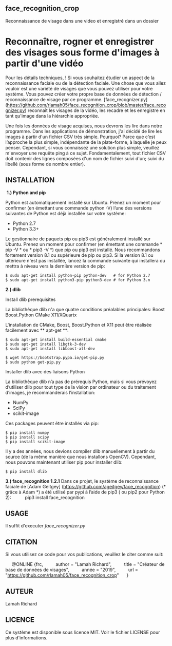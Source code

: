 ## face_recognition_crop
Reconnaissance de visage dans une video et enregistré dans un dossier
# Reconnaître, rogner et enregistrer des visages sous forme d'images à partir d'une vidéo

Pour les détails techniques, !
Si vous souhaitez étudier un 
aspect de la reconnaissance faciale ou de la détection faciale. Une chose que vous allez vouloir est 
une variété de visages que vous pouvez utiliser pour votre système. Vous pouvez créer votre propre base 
de données de détection / reconnaissance de visage par ce programme. [face_recognizer.py] 
(https://github.com/rlamah05/face_recognition_crop/blob/master/face_recognizer.py)
reconnaît les visages de la vidéo, les recadre et les enregistre en tant qu'image dans la hiérarchie appropriée.

Une fois les données de visage acquises, nous devrons les lire dans notre programme. Dans les applications 
de démonstration, j'ai décidé de lire les images à partir d'un fichier CSV très simple. Pourquoi? 
Parce que c’est l’approche la plus simple, indépendante de la plate-forme, à laquelle je peux penser. 
Cependant, si vous connaissez une solution plus simple, veuillez m'envoyer une requête ping à ce sujet. 
Fondamentalement, tout fichier CSV doit contenir des lignes composées d'un nom de fichier suivi d'un;
suivi du libellé (sous forme de nombre entier).

## INSTALLATION
 **1.) Python and pip**

Python est automatiquement installé sur Ubuntu. Prenez un moment pour confirmer (en émettant une commande python -V)
l’une des versions suivantes de Python est déjà installée sur votre système:


- Python 2.7
- Python 3.3+

Le gestionnaire de paquets pip ou pip3 est généralement installé sur Ubuntu. Prenez un moment pour confirmer
(en émettant une commande * pip -V * ou * pip3 -V *) que pip ou pip3 est installé. Nous recommandons fortement
version 8.1 ou supérieure de pip ou pip3. Si la version 8.1 ou ultérieure n'est pas installée, 
lancez la commande suivante qui installera ou mettra à niveau vers la dernière version de pip:

    $ sudo apt-get install python-pip python-dev   # for Python 2.7
    $ sudo apt-get install python3-pip python3-dev # for Python 3.n
    
**2.) dlib**

Install dlib prerequisites

La bibliothèque dlib n'a que quatre conditions préalables principales:
Boost
Boost.Python
CMake
X11/XQuartx

L'installation de CMake, Boost, Boost.Python et X11 peut être réalisée facilement avec ** apt-get **:

    $ sudo apt-get install build-essential cmake
    $ sudo apt-get install libgtk-3-dev
    $ sudo apt-get install libboost-all-dev
    
    $ wget https://bootstrap.pypa.io/get-pip.py
    $ sudo python get-pip.py
    
Installer dlib avec des liaisons Python

La bibliothèque dlib n’a pas de prérequis Python, mais si vous prévoyez d’utiliser dlib pour tout type
de la vision par ordinateur ou du traitement d’images, je recommanderais l’installation:


- NumPy
- SciPy
- scikit-image

Ces packages peuvent être installés via pip:

    $ pip install numpy
    $ pip install scipy
    $ pip install scikit-image
    
Il y a des années, nous devions compiler dlib manuellement à partir du source (de la même manière que nous installons OpenCV).
Cependant, nous pouvons maintenant utiliser pip pour installer dlib:

    $ pip install dlib
    
**3.) face_recognition 1.2.1**
Dans ce projet, le système de reconnaissance faciale de [Adam Geitgey] (https://github.com/ageitgey/face_recognition)
(* grâce à Adam *) a été utilisé par pypi à l’aide de pip3 ( ou pip2 pour Python 2):
    
     pip3 install face_recognition

## USAGE

Il suffit d'executer *face_recognizer.py*
## CITATION
Si vous utilisez ce code pour vos publications, veuillez le citer comme suit:

     @ONLINE {frc,
         author = "Lamah Richard",
         title = "Créateur de base de données de visages",
         année = "2019",
         url = "https://github.com/rlamah05/face_recognition_crop"
     }

## AUTEUR
Lamah Richard

## LICENCE
Ce système est disponible sous licence MIT. Voir le fichier LICENSE pour plus d'informations.
